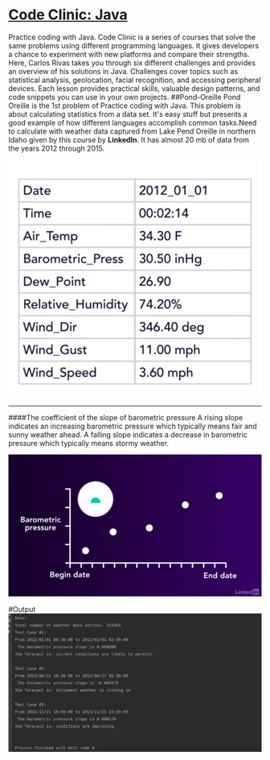 # [Code Clinic: Java](https://www.linkedin.com/learning/code-clinic-java-2)
Practice coding with Java. Code Clinic is a series of courses that solve the same problems using different programming languages. It gives developers a chance to experiment with new platforms and compare their strengths. Here, Carlos Rivas takes you through six different challenges and provides an overview of his solutions in Java. Challenges cover topics such as statistical analysis, geolocation, facial recognition, and accessing peripheral devices. Each lesson provides practical skills, valuable design patterns, and code snippets you can use in your own projects.
##Pond-Oreille
Pond Oreille is the 1st problem of Practice coding with Java.
This problem is about calculating statistics from a data set. It's easy stuff but presents a good example of how different languages accomplish common tasks.Need to calculate with weather data captured from Lake Pend Oreille in northern Idaho given by this course by <b>LinkedIn</b>. It has almost 20 mb of data from the years 2012 through 2015.

![ Data ](img/data.png "Data for Calculating Biometric Pressure")
***
####The coefficient of the slope of barometric pressure 
A rising slope indicates an increasing barometric pressure which typically means fair and sunny weather ahead. A falling slope indicates a decrease in barometric pressure which typically means stormy weather.

![barometric pressure](img/slope%20of%20barometric%20pressure.png "Slope of barometric pressure")

#Output
![ output](img/output.png "Output of this Program")